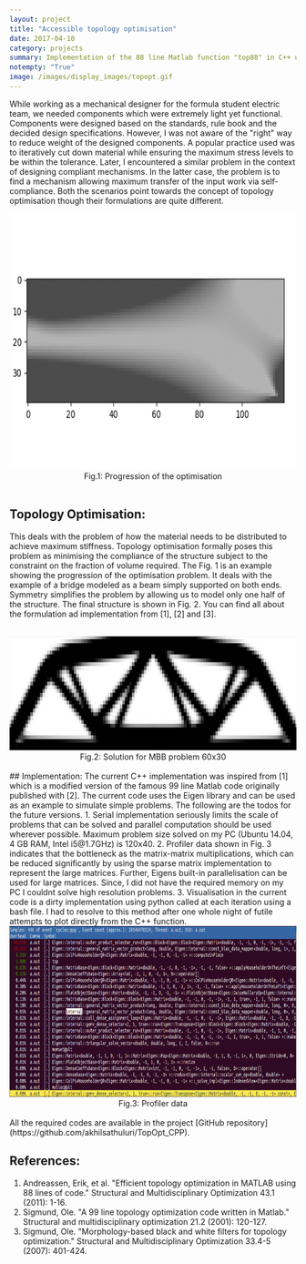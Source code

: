 ```yaml
---
layout: project
title: "Accessible topology optimisation"
date: 2017-04-10
category: projects
summary: Implementation of the 88 line Matlab function "top88" in C++ using the Eigen library.
notempty: "True"
image: /images/display_images/topopt.gif
---
```


While working as a mechanical designer for the formula student electric team, we needed components which were extremely light yet functional. Components were designed based on the standards, rule book and the decided design specifications. However, I was not aware of the "right" way to reduce weight of the designed components. A popular practice used was to iteratively cut down material while ensuring the maximum stress levels to be within the tolerance. Later, I encountered a similar problem in the context of designing compliant mechanisms. In the latter case, the problem is to find a mechanism allowing maximum transfer of the input work via self-compliance. Both the scenarios point towards the concept of topology optimisation though their formulations are quite different.

<div style="text-align:center">
<img src ="/images/display_images/topopt.gif" height="450"/>
<figcaption>Fig.1: Progression of the optimisation</figcaption>
</div>

<br>

## Topology Optimisation:
This deals with the problem of how the material needs to be distributed to achieve maximum stiffness. Topology optimisation formally poses this problem as minimising the compliance of the structure subject to the constraint on the fraction of volume required.
The Fig. 1 is an example showing the progression of the optimisation problem. It deals with the example of a bridge modeled as a beam simply supported on both ends. Symmetry simplifies the problem by allowing us to model only one half of the structure. The final structure is shown in Fig. 2. You can find all about the formulation ad implementation from [1], [2] and [3].
<br>
<br>
<div style="text-align:center">
<img src ="/images/topopt/finalsol.png" height="200"/>
<figcaption>Fig.2: Solution for MBB problem 60x30</figcaption>
</div>
<br>
## Implementation:
The current C++ implementation was inspired from [1] which is a modified version of the famous 99 line Matlab code originally published with [2]. The current code uses the Eigen library and can be used as an example to simulate simple problems. The following are the todos for the future versions.
1. Serial implementation seriously limits the scale of problems that can be solved and parallel computation should be used wherever possible. Maximum problem size solved on my PC (Ubuntu 14.04, 4 GB RAM, Intel i5@1.7GHz) is 120x40.
2. Profiler data shown in Fig. 3 indicates that the bottleneck as the matrix-matrix multiplications, which can be reduced significantly by using the sparse matrix implementation to represent the large matrices. Further, Eigens built-in parallelisation can be used for large matrices. Since, I did not have the required memory on my PC I couldnt solve high resolution problems.
3. Visualisation in the current code is a dirty implementation using python called at each iteration using a bash file. I had to resolve to this method after one whole night of futile attempts to plot directly from the C++ function.
<br>
<div style="text-align:center">
<img src ="/images/topopt/perfdat.png" height="300"/>
<figcaption>Fig.3: Profiler data</figcaption>
</div>
<br>
All the required codes are available in the project [GitHub repository](https://github.com/akhilsathuluri/TopOpt_CPP).

## **References**:
1. Andreassen, Erik, et al. "Efficient topology optimization in MATLAB using 88 lines of code." Structural and Multidisciplinary Optimization 43.1 (2011): 1-16.
2. Sigmund, Ole. "A 99 line topology optimization code written in Matlab." Structural and multidisciplinary optimization 21.2 (2001): 120-127.
3. Sigmund, Ole. "Morphology-based black and white filters for topology optimization." Structural and Multidisciplinary Optimization 33.4-5 (2007): 401-424.
